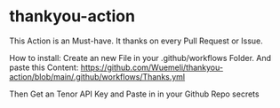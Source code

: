 # thankyou-action
This Action is an Must-have. It thanks on every Pull Request or Issue.

How to install:
Create an new File in your .github/workflows Folder. And paste this Content: https://github.com/Wuemeli/thankyou-action/blob/main/.github/workflows/Thanks.yml

Then Get an Tenor API Key and Paste in in your Github Repo secrets
